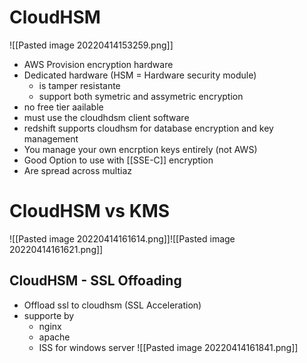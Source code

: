 # CloudHSM
![[Pasted image 20220414153259.png]]
- AWS Provision encryption hardware
- Dedicated hardware (HSM = Hardware security module)
	- is tamper resistante
	- support both symetric and assymetric encryption
- no free tier aailable
- must use the cloudhdsm client software
- redshift supports cloudhsm for database encryption and key management
- You manage your own encrption keys entirely (not AWS)
- Good Option to use with [[SSE-C]] encryption
- Are spread across multiaz

# CloudHSM vs KMS
![[Pasted image 20220414161614.png]]![[Pasted image 20220414161621.png]]
## CloudHSM - SSL Offoading
- Offload ssl to cloudhsm (SSL Acceleration)
- supporte by 
	- nginx
	- apache
	- ISS for windows server
![[Pasted image 20220414161841.png]]